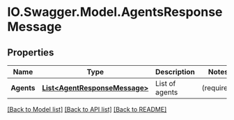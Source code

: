 # IO.Swagger.Model.AgentsResponseMessage
## Properties

Name | Type | Description | Notes
------------ | ------------- | ------------- | -------------
**Agents** | [**List&lt;AgentResponseMessage&gt;**](AgentResponseMessage.md) | List of agents | (required)

[[Back to Model list]](../README.md#documentation-for-models) [[Back to API list]](../README.md#documentation-for-api-endpoints) [[Back to README]](../README.md)

